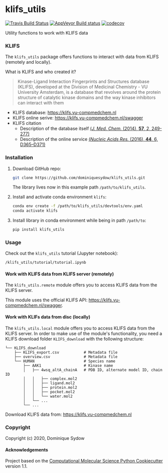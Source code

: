 klifs_utils
==============================
[//]: # (Badges)
[![Travis Build Status](https://travis-ci.com/REPLACE_WITH_OWNER_ACCOUNT/klifs_utils.svg?branch=master)](https://travis-ci.com/REPLACE_WITH_OWNER_ACCOUNT/klifs_utils)
[![AppVeyor Build status](https://ci.appveyor.com/api/projects/status/REPLACE_WITH_APPVEYOR_LINK/branch/master?svg=true)](https://ci.appveyor.com/project/REPLACE_WITH_OWNER_ACCOUNT/klifs_utils/branch/master)
[![codecov](https://codecov.io/gh/REPLACE_WITH_OWNER_ACCOUNT/klifs_utils/branch/master/graph/badge.svg)](https://codecov.io/gh/REPLACE_WITH_OWNER_ACCOUNT/klifs_utils/branch/master)

Utility functions to work with KLIFS data


### KLIFS

The `klifs_utils` package offers functions to interact with data from KLIFS (remotely and locally).

What is KLIFS and who created it?

> Kinase-Ligand Interaction Fingerprints and Structures database (KLIFS), developed at the Division of Medicinal Chemistry - VU University Amsterdam, is a database that revolves around the protein structure of catalytic kinase domains and the way kinase inhibitors can interact with them
* KLIFS database: https://klifs.vu-compmedchem.nl
* KLIFS online serive: https://klifs.vu-compmedchem.nl/swagger
* KLIFS citation
  * Description of the database itself [(*J. Med. Chem.* (2014), **57**, 2, 249-277)]()
  * Description of the online service [(*Nucleic Acids Res.* (2016), **44**, 6, D365–D371)]()



### Installation

1. Download GitHub repo:

    ```bash
    git clone https://github.com/dominiquesydow/klifs_utils.git
    ```
    
    The library lives now in this example path `/path/to/klifs_utils`.
    
2. Install and activate conda environment `klifs`:
    ```bash
    conda env create -f /path/to/klifs_utils/devtools/env.yaml
    conda activate klifs
    ```

3. Install library in conda environment while being in path `/path/to`:

    ```bash
    pip install klifs_utils
    ```


### Usage

Check out the `klifs_utils` tutorial (Jupyter notebook):

```bash
/klifs_utils/tutorial/tutorial.ipynb
```

#### Work with KLIFS data from KLIFS server (remotely)

The `klifs_utils.remote` module offers you to access KLIFS data from the KLIFS server.

This module uses the official KLIFS API: https://klifs.vu-compmedchem.nl/swagger.

#### Work with KLIFs data from disc (locally)

The `klifs_utils.local` module offers you to access KLIFS data from the KLIFS server. In order to make use of the
module's functionality, you need a KLIFS download folder `KLIFS_download` with the following structure:

```
└── KLIFS_download
    ├── KLIFS_export.csv           # Metadata file
    ├── overview.csv               # Metadata file
    └── HUMAN     	               # Species name  
        ├── AAK1                   # Kinase name
        │   ├── 4wsq_altA_chainA   # PDB ID, alternate model ID, chain ID
        │   │   ├── complex.mol2
        │   │   ├── ligand.mol2
        │   │   ├── protein.mol2
        │   │   ├── pocket.mol2
        │   │   └── water.mol2
        │   └── ...
        └── ...
```

Download KLIFS data from: https://klifs.vu-compmedchem.nl

### Copyright

Copyright (c) 2020, Dominique Sydow


#### Acknowledgements
 
Project based on the 
[Computational Molecular Science Python Cookiecutter](https://github.com/molssi/cookiecutter-cms) version 1.1.
